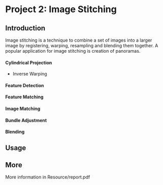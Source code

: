 # Project 2: Image Stitching

## Introduction
Image stitching is a technique to combine a set of images into a larger image by registering, warping, resampling and blending them together. A popular application for image stitching is creation of panoramas.

#### Cylindrical Projection
- Inverse Warping
#### Feature Detection
#### Feature Matching 
#### Image Matching
#### Bundle Adjustment
#### Blending

## Usage
## More
More information in Resource/report.pdf
